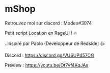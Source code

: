 # mShop

Retrouvez moi sur discord : Modeo#3074

Petit script Location en RageUI ! 🔥

..Inspiré par Pablo (Développeur de Redside) 👍

Discord : https://discord.gg/VUSUP457CG

Preview : https://youtu.be/Ot7vf4KqJAs
